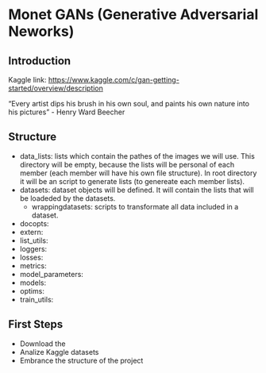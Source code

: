 # Monet GANs (Generative Adversarial Neworks)

## Introduction

Kaggle link: https://www.kaggle.com/c/gan-getting-started/overview/description

“Every artist dips his brush in his own soul, and paints his own nature into his pictures” - Henry Ward Beecher

## Structure

- data_lists: lists which contain the pathes of the images we will use. This directory will be empty, because the lists will be personal of each member (each member will have his own file structure). In root directory it will be an script to generate lists (to genereate each member lists).
- datasets: dataset objects will be defined. It will contain the lists that will be loadeded by the datasets.
  - wrappingdatasets: scripts to transformate all data included in a dataset. 
- docopts: 
- extern: 
- list_utils: 
- loggers: 
- losses: 
- metrics: 
- model_parameters: 
- models: 
- optims: 
- train_utils: 

## First Steps

- Download the
- Analize Kaggle datasets
- Embrance the structure of the project

